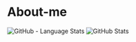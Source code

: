 # About-me

![GitHub - Language Stats](https://github-readme-stats.vercel.app/api/top-langs/?username=Zxiro&bg_color=90,DAFFEF,FCFFFD)
![GitHub Stats](https://github-readme-stats.vercel.app/api?username=Zxiro&count_private=true&show_icons=true&bg_color=90,DAFFEF,FCFFFD)
